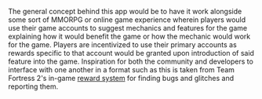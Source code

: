 The general concept behind this app would be to have it work alongside some sort of MMORPG or online game experience wherein players would use their game accounts to suggest mechanics and features for the game explaining how it would benefit the game or how the mechanic would work for the game. Players are incentivized to use their primary accounts as rewards specific to that account would be granted upon introduction of said feature into the game. Inspiration for both the community and developers to interface with one another in a format such as this is taken from Team Fortress 2's in-game [reward system](https://wiki.teamfortress.com/wiki/Finder%27s_Fee) for finding bugs and glitches and reporting them.
